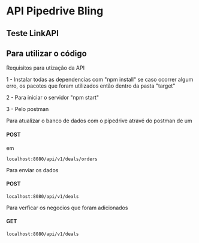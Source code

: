 # API Pipedrive Bling
<h2>Teste LinkAPI</h2>




<h2>Para utilizar o código</h2>

Requisitos para utização da API

1 - Instalar todas as dependencias com "npm install"
    se caso ocorrer algum erro, os pacotes que foram utilizados então dentro da pasta "target"

2 - Para iniciar o servidor "npm start"

3 - Pelo postman

Para atualizar o banco de dados com o pipedrive atravé do postman de um         <h4>POST</h4> em 
    
    localhost:8080/api/v1/deals/orders
    
Para enviar os dados  <h4>POST</h4>
    
    localhost:8080/api/v1/deals
    
Para verficar os negocios que foram adicionados <h4>GET</h4>
    
    localhost:8080/api/v1/deals
    

